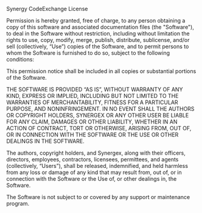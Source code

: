Synergy CodeExchange License 

Permission is hereby granted, free of charge, to any person obtaining a copy of this software and associated documentation files (the "Software"), to deal in the 
Software without restriction, including without limitation the rights to use, copy, modify, merge, publish, distribute, sublicense, and/or sell (collectively, “Use”) 
copies of the Software, and to permit persons to whom the Software is furnished to do so, subject to the following conditions: 

This permission notice shall be included in all copies or substantial portions of the Software.  

THE SOFTWARE IS PROVIDED “AS IS”, WITHOUT WARRANTY OF ANY KIND, EXPRESS OR IMPLIED, INCLUDING BUT NOT LIMITED TO THE WARRANTIES OF MERCHANTABILITY, FITNESS FOR A 
PARTICULAR PURPOSE, AND NONINFRINGEMENT. IN NO EVENT SHALL THE AUTHORS OR COPYRIGHT HOLDERS,  SYNERGEX OR ANY OTHER USER BE LIABLE FOR ANY CLAIM, DAMAGES OR OTHER 
LIABILITY, WHETHER IN AN ACTION OF CONTRACT, TORT OR OTHERWISE, ARISING FROM, OUT OF, OR IN CONNECTION WITH THE SOFTWARE OR THE USE OR OTHER DEALINGS IN THE SOFTWARE.  

The authors, copyright holders, and Synergex, along with their officers, directors, employees, contractors, licensees, permittees, and agents (collectively, “Users”), 
shall be released, indemnified, and held harmless from any loss or damage of any kind that may result from, out of, or in connection with the Software or the Use of, or 
other dealings in, the Software.  

The Software is not subject to or covered by any support or maintenance program.  
